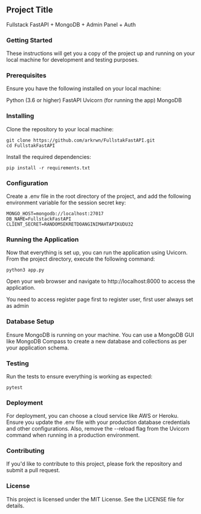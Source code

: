 ## Project Title

Fullstack FastAPI + MongoDB + Admin Panel + Auth

### Getting Started

These instructions will get you a copy of the project up and running on your local machine for development and testing purposes.

### Prerequisites

Ensure you have the following installed on your local machine:

Python (3.6 or higher)
FastAPI
Uvicorn (for running the app)
MongoDB

### Installing

Clone the repository to your local machine:

```
git clone https://github.com/arkrwn/FullstakFastAPI.git
cd FullstakFastAPI
```

Install the required dependencies:

```
pip install -r requirements.txt
```

### Configuration

Create a .env file in the root directory of the project, and add the following environment variable for the session secret key:

```
MONGO_HOST=mongodb://localhost:27017
DB_NAME=FullstackFastAPI
CLIENT_SECRET=RANDOMSEKRETDOANGINIMAHTAPIKUDU32
```

### Running the Application

Now that everything is set up, you can run the application using Uvicorn. From the project directory, execute the following command:

```
python3 app.py
```

Open your web browser and navigate to http://localhost:8000 to access the application.

You need to access register page first to register user, first user always set as admin

### Database Setup

Ensure MongoDB is running on your machine. You can use a MongoDB GUI like MongoDB Compass to create a new database and collections as per your application schema.

### Testing

Run the tests to ensure everything is working as expected:

```
pytest
```

### Deployment

For deployment, you can choose a cloud service like AWS or Heroku. Ensure you update the .env file with your production database credentials and other configurations. Also, remove the --reload flag from the Uvicorn command when running in a production environment.

### Contributing

If you'd like to contribute to this project, please fork the repository and submit a pull request.

### License

This project is licensed under the MIT License. See the LICENSE file for details.

